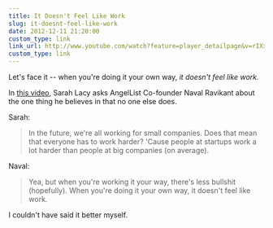```yaml
---
title: It Doesn't Feel Like Work
slug: it-doesnt-feel-like-work
date: 2012-12-11 21:20:00
custom_type: link
link_url: http://www.youtube.com/watch?feature=player_detailpage&v=rIXx617xVMo#t=326s
custom_type: link
---
```


Let's face it -- when you're doing it your own way, _it doesn't feel like work._

In [this video](http://www.youtube.com/watch?v=rIXx617xVMo&list=PLG7JvYPJw5oOH0Xbtfs_6BLjVE61fkPNa), Sarah Lacy asks AngelList Co-founder Naval Ravikant about the one thing he believes in that no one else does.

Sarah:

> In the future, we're all working for small companies. Does that mean that everyone has to work harder? 'Cause people at startups work a lot harder than people at big companies (on average).

Naval:

> Yea, but when you're working it your way, there's less bullshit (hopefully). When you're doing it your own way, it doesn't feel like work.

I couldn't have said it better myself.
